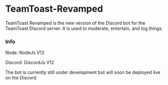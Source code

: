 # TeamToast-Revamped

TeamToast Revamped is the new version of the Discord bot for the TeamToast Discord server.
It is used to moderate, entertain, and log things.

### Info
Node: NodeJs V12

Discord: DiscordJs V12

The bot is currently still under development but will soon be deployed live on the Discord.
